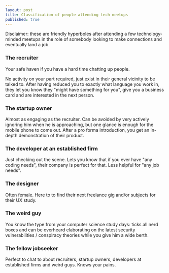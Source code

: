 ```yaml
---
layout: post
title: Classification of people attending tech meetups
published: true
---
```


Disclaimer: these are friendly hyperboles after attending a few technology-minded meetups in the role of somebody looking to make connections and eventually land a job.

### The recruiter

Your safe haven if you have a hard time chatting up people.
<!---more--->
No activity on your part required, just exist in their general vicinity to be talked to. After having reduced you to exactly what language you work in, they let you know they "might have something for you", give you a business card and are interested in the next person.

### The startup owner

Almost as engaging as the recruiter. Can be avoided by very actively ignoring him when he is approaching, but one glance is enough for the mobile phone to come out. After a pro forma introduction, you get an in-depth demonstration of their product.

### The developer at an established firm

Just checking out the scene. Lets you know that if you ever have "any coding needs", their company is perfect for that. Less helpful for "any job needs".

### The designer

Often female. Here to to find their next freelance gig and/or subjects for their UX study.

### The weird guy

You know the type from your computer science study days: ticks all nerd boxes and can be overheard elaborating on the latest security vulnerabilities / conspiracy theories while you give him a wide berth.

### The fellow jobseeker

Perfect to chat to about recruiters, startup owners, developers at established firms and weird guys. Knows your pains.
